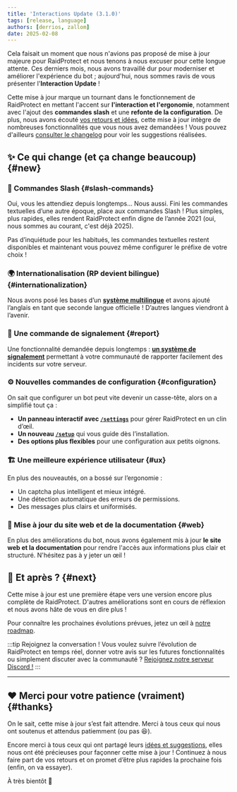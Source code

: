 ```yaml
---
title: 'Interactions Update (3.1.0)'
tags: [release, language]
authors: [derrios, zallom]
date: 2025-02-08
---
```


Cela faisait un moment que nous n'avions pas proposé de mise à jour majeure pour RaidProtect et nous tenons à nous excuser pour cette longue attente. Ces derniers mois, nous avons travaillé dur pour moderniser et améliorer l'expérience du bot ; aujourd'hui, nous sommes ravis de vous présenter l'**Interaction Update** !

<!--truncate-->

Cette mise à jour marque un tournant dans le fonctionnement de RaidProtect en mettant l'accent sur **l'interaction et l'ergonomie**, notamment avec l'ajout des **commandes slash** et une **refonte de la configuration**. De plus, nous avons écouté [vos retours et idées](https://suggestions.raidprotect.bot), cette mise à jour intègre de nombreuses fonctionnalités que vous nous avez demandées ! Vous pouvez d'ailleurs [consulter le changelog](../changelog.mdx) pour voir les suggestions réalisées.

## ✨ Ce qui change (et ça change beaucoup) {#new}

### 🎯 Commandes Slash {#slash-commands}

Oui, vous les attendiez depuis longtemps... Nous aussi. Fini les commandes textuelles d’une autre époque, place aux commandes Slash ! Plus simples, plus rapides, elles rendent RaidProtect enfin digne de l’année 2021 (oui, nous sommes au courant, c'est déjà 2025).

Pas d’inquiétude pour les habitués, les commandes textuelles restent disponibles et maintenant vous pouvez même configurer le préfixe de votre choix !

### 🌍 Internationalisation (RP devient bilingue) {#internationalization}

Nous avons posé les bases d’un [**système multilingue**](../language.md) et avons ajouté l’anglais en tant que seconde langue officielle ! D’autres langues viendront à l’avenir.

### 🚨 Une commande de signalement {#report}

Une fonctionnalité demandée depuis longtemps : [**un système de signalement**](../features/reports.md) permettant à votre communauté de rapporter facilement des incidents sur votre serveur.

### ⚙️ Nouvelles commandes de configuration {#configuration}

On sait que configurer un bot peut vite devenir un casse-tête, alors on a simplifié tout ça :
- **Un panneau interactif avec [`/settings`](../setup.md#settings)** pour gérer RaidProtect en un clin d’œil.
- **Un nouveau [`/setup`](../setup.md#install)** qui vous guide dès l’installation.
- **Des options plus flexibles** pour une configuration aux petits oignons.

### 🏗️ Une meilleure expérience utilisateur {#ux}

En plus des nouveautés, on a bossé sur l’ergonomie :
- Un captcha plus intelligent et mieux intégré.
- Une détection automatique des erreurs de permissions.
- Des messages plus clairs et uniformisés.

### 📝 Mise à jour du site web et de la documentation {#web}

En plus des améliorations du bot, nous avons également mis à jour **le site web et la documentation** pour rendre l'accès aux informations plus clair et structuré. N'hésitez pas à y jeter un œil !


## 🔎 Et après ? {#next}

Cette mise à jour est une première étape vers une version encore plus complète de RaidProtect. D'autres améliorations sont en cours de réflexion et nous avons hâte de vous en dire plus !

Pour connaître les prochaines évolutions prévues, jetez un œil à [notre roadmap](https://suggestions.raidprotect.bot/roadmap).

:::tip Rejoignez la conversation !
Vous voulez suivre l’évolution de RaidProtect en temps réel, donner votre avis sur les futures fonctionnalités ou simplement discuter avec la communauté ? [Rejoignez notre serveur Discord !](https://raidprotect.bot/discord)
:::

---

## ❤️ Merci pour votre patience (vraiment) {#thanks}

On le sait, cette mise à jour s’est fait attendre. Merci à tous ceux qui nous ont soutenus et attendus patiemment (ou pas 😆).

Encore merci à tous ceux qui ont partagé leurs [idées et suggestions](https://suggestions.raidprotect.bot), elles nous ont été précieuses pour façonner cette mise à jour ! Continuez à nous faire part de vos retours et on promet d’être plus rapides la prochaine fois (enfin, on va essayer).

À très bientôt 🚀
